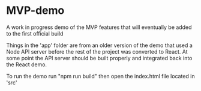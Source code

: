 # MVP-demo
A work in progress demo of the MVP features that will eventually be added to the first official build

Things in the 'app' folder are from an older version of the demo that used a Node API server before the rest of the project was converted to React. At some point the API server should be built properly and integrated back into the React demo.

To run the demo run "npm run build" then open the index.html file located in 'src'